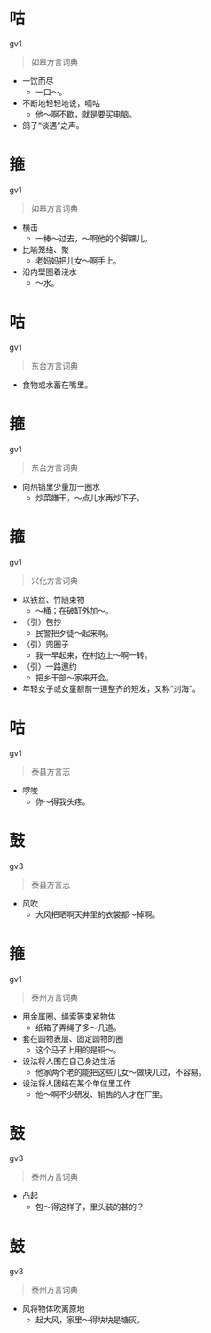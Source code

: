 # 咕
gv1
> 如皋方言词典
- 一饮而尽
  - 一口～。
- 不断地轻轻地说，嘀咕
  - 他～啊不歇，就是要买电脑。
- 鸽子“谈遇”之声。

# 箍
gv1
> 如皋方言词典
- 横击
  - 一棒～过去，～啊他的个脚踝儿。
- 比喻笼络、聚
  - 老妈妈把儿女～啊手上。
- 沿内壁圈着浇水
  - ～水。

# 咕
gv1
> 东台方言词典
- 食物或水蓄在嘴里。

# 箍
gv1
> 东台方言词典
- 向热锅里少量加一圈水
  - 炒菜嫌干，～点儿水再炒下子。

# 箍
gv1
> 兴化方言词典
- 以铁丝、竹随束物
  - ～桶；在破缸外加～。
- （引）包抄
  - 民警把歹徒～起来啊。
- （引）兜圈子
  - 我一早起来，在村边上～啊一转。
- （引）一路邀约
  - 把乡干部～家来开会。
- 年轻女子或女童额前一道整齐的短发，又称“刘海”。

# 咕
gv1
> 泰县方言志
- 啰唆
  - 你～得我头疼。

# 鼓
gv3
> 泰县方言志
- 风吹
  - 大风把晒啊天井里的衣裳都～掉啊。


# 箍
gv1
> 泰州方言词典
- 用金属圈、绳索等束紧物体
  - 纸箱子弄绳子多～几道。
- 套在圆物表层、固定圆物的圈
  - 这个马子上用的是铜～。
- 设法将人围在自己身边生活
  - 他家两个老的能把这些儿女～做块ㄦ过，不容易。
- 设法将人团结在某个单位里工作
  - 他～啊不少研发、销售的人才在厂里。


# 鼓
gv3
> 泰州方言词典
- 凸起
  - 包～得这样子，里头装的甚的？


# 鼓
gv3
> 泰州方言词典
- 风将物体吹离原地
  - 起大风，家里～得块块是塘灰。
